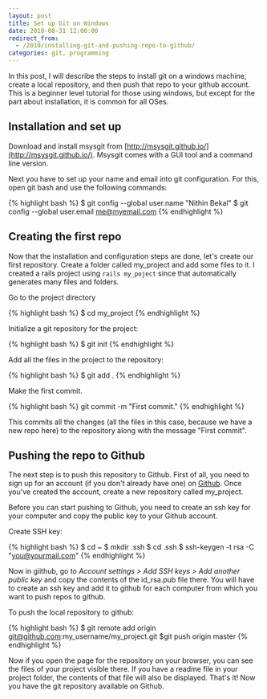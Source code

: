 ```yaml
---
layout: post
title: Set up Git on Windows
date: 2010-08-31 12:00:00
redirect_from:
  - /2010/installing-git-and-pushing-repo-to-github/
categories: git, programming
---
```

In this post, I will describe the steps to install git on a windows machine, create a local repository, and then push that repo to your github account. This is a beginner level tutorial for those using windows, but except for the part about installation, it is common for all OSes.

<h2>Installation and set up</h2>

Download and install msysgit from [http://msysgit.github.io/](http://msysgit.github.io/). Msysgit comes with a GUI tool and a command line version.

Next you have to set up your name and email into git configuration. For this, open git bash and use the following commands:

{% highlight bash %}
$ git config --global user.name "Nithin Bekal"
$ git config --global user.email me@myemail.com
{% endhighlight %}

<h2>Creating the first repo</h2>

Now that the installation and configuration steps are done, let's create our first repository. Create a folder called my_project and add some files to it. I created a rails project using `rails my_poject` since that automatically generates many files and folders.

Go to the project directory

{% highlight bash %}
$ cd my_project
{% endhighlight %}

Initialize a git repository for the project:

{% highlight bash %}
$ git init
{% endhighlight %}

Add all the files in the project to the repository:

{% highlight bash %}
$ git add .
{% endhighlight %}

Make the first commit.

{% highlight bash %}
git commit -m "First commit."
{% endhighlight %}

This commits all the changes (all the files in this case, because we have a new repo here) to the repository along with the message "First commit".

<h2>Pushing the repo to Github</h2>

The next step is to push this repository to Github. First of all, you need to sign up for an account (if you don't already have one) on [Github](http://github.com/). Once you've created the account, create a new repository called my_project.

Before you can start pushing to Github, you need to create an ssh key for your computer and copy the public key to your Github account.

Create SSH key:

{% highlight bash %}
$ cd ~
$ mkdir .ssh
$ cd .ssh
$ ssh-keygen -t rsa -C "you@yourmail.com"
{% endhighlight %}

Now in giithub, go to _Account settings > Add SSH keys > Add another public key_ and copy the contents of the id_rsa.pub file there. You will have to create an ssh key and add it to github for each computer from which you want to push repos to github.

To push the local repository to github:

{% highlight bash %}
$ git remote add origin git@github.com:my_username/my_project.git
$git push origin master
{% endhighlight %}

Now if you open the page for the repository on your browser, you can see the files of your project visible there. If you have a readme file in your project folder, the contents of that file will also be displayed. That's it! Now you have the git repository available on Github.
